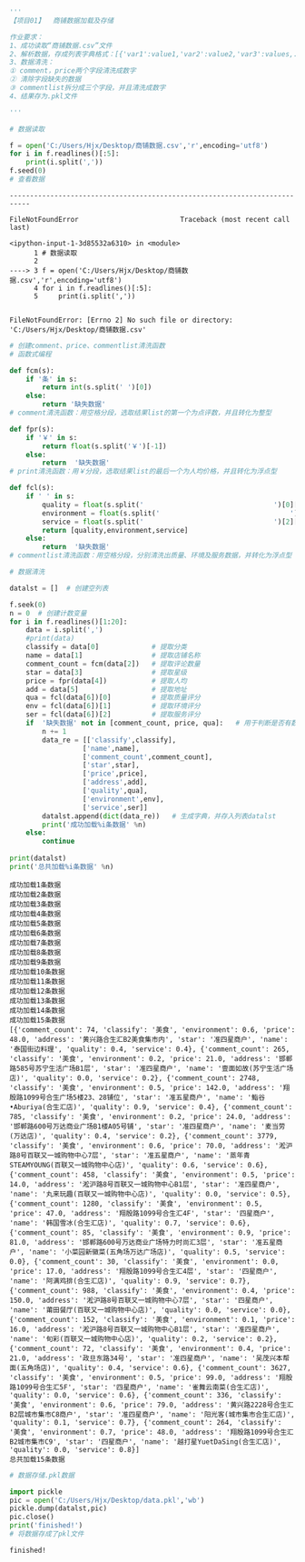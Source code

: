 

```python
'''
【项目01】  商铺数据加载及存储

作业要求：
1、成功读取“商铺数据.csv”文件
2、解析数据，存成列表字典格式：[{'var1':value1,'var2':value2,'var3':values,...},...,{}]
3、数据清洗：
① comment，price两个字段清洗成数字
② 清除字段缺失的数据
③ commentlist拆分成三个字段，并且清洗成数字
4、结果存为.pkl文件

'''
```


```python
# 数据读取

f = open('C:/Users/Hjx/Desktop/商铺数据.csv','r',encoding='utf8')
for i in f.readlines()[:5]:
    print(i.split(',')) 
f.seed(0)
# 查看数据
```


    ---------------------------------------------------------------------------

    FileNotFoundError                         Traceback (most recent call last)

    <ipython-input-1-3d85532a6310> in <module>
          1 # 数据读取
          2 
    ----> 3 f = open('C:/Users/Hjx/Desktop/商铺数据.csv','r',encoding='utf8')
          4 for i in f.readlines()[:5]:
          5     print(i.split(','))
    

    FileNotFoundError: [Errno 2] No such file or directory: 'C:/Users/Hjx/Desktop/商铺数据.csv'



```python
# 创建comment、price、commentlist清洗函数
# 函数式编程

def fcm(s):
    if '条' in s:
        return int(s.split(' ')[0])
    else:
        return '缺失数据'
# comment清洗函数：用空格分段，选取结果list的第一个为点评数，并且转化为整型

def fpr(s):
    if '￥' in s:
        return float(s.split('￥')[-1])
    else:
        return  '缺失数据'
# print清洗函数：用￥分段，选取结果list的最后一个为人均价格，并且转化为浮点型

def fcl(s):
    if ' ' in s:
        quality = float(s.split('                                ')[0][2:])
        environment = float(s.split('                                ')[1][2:])
        service = float(s.split('                                ')[2][2:-1])
        return [quality,environment,service]
    else:
        return  '缺失数据'
# commentlist清洗函数：用空格分段，分别清洗出质量、环境及服务数据，并转化为浮点型
```


```python
# 数据清洗

datalst = []  # 创建空列表

f.seek(0)
n = 0  # 创建计数变量
for i in f.readlines()[1:20]:
    data = i.split(',')
    #print(data)
    classify = data[0]             # 提取分类
    name = data[1]                 # 提取店铺名称
    comment_count = fcm(data[2])   # 提取评论数量
    star = data[3]                 # 提取星级
    price = fpr(data[4])           # 提取人均
    add = data[5]                  # 提取地址
    qua = fcl(data[6])[0]          # 提取质量评分
    env = fcl(data[6])[1]          # 提取环境评分
    ser = fcl(data[6])[2]          # 提取服务评分
    if  '缺失数据' not in [comment_count, price, qua]:   # 用于判断是否有数据缺失
        n += 1
        data_re = [['classify',classify],
                  ['name',name],
                  ['comment_count',comment_count],
                  ['star',star],
                  ['price',price],
                  ['address',add],
                  ['quality',qua],
                  ['environment',env],
                  ['service',ser]]
        datalst.append(dict(data_re))   # 生成字典，并存入列表datalst
        print('成功加载%i条数据' %n)
    else:
        continue
    
print(datalst) 
print('总共加载%i条数据' %n)
```

    成功加载1条数据
    成功加载2条数据
    成功加载3条数据
    成功加载4条数据
    成功加载5条数据
    成功加载6条数据
    成功加载7条数据
    成功加载8条数据
    成功加载9条数据
    成功加载10条数据
    成功加载11条数据
    成功加载12条数据
    成功加载13条数据
    成功加载14条数据
    成功加载15条数据
    [{'comment_count': 74, 'classify': '美食', 'environment': 0.6, 'price': 48.0, 'address': '黄兴路合生汇B2美食集市内', 'star': '准四星商户', 'name': '泰国街边料理', 'quality': 0.4, 'service': 0.4}, {'comment_count': 265, 'classify': '美食', 'environment': 0.2, 'price': 21.0, 'address': '邯郸路585号苏宁生活广场B1层', 'star': '准四星商户', 'name': '壹面如故(苏宁生活广场店)', 'quality': 0.0, 'service': 0.2}, {'comment_count': 2748, 'classify': '美食', 'environment': 0.5, 'price': 142.0, 'address': '翔殷路1099号合生广场5楼23、28铺位', 'star': '准五星商户', 'name': '鮨谷•Aburiya(合生汇店)', 'quality': 0.9, 'service': 0.4}, {'comment_count': 785, 'classify': '美食', 'environment': 0.2, 'price': 24.0, 'address': '邯郸路600号万达商业广场B1楼A05号铺', 'star': '准四星商户', 'name': '麦当劳(万达店)', 'quality': 0.4, 'service': 0.2}, {'comment_count': 3779, 'classify': '美食', 'environment': 0.6, 'price': 70.0, 'address': '淞沪路8号百联又一城购物中心7层', 'star': '准五星商户', 'name': '蒸年青STEAMYOUNG(百联又一城购物中心店)', 'quality': 0.6, 'service': 0.6}, {'comment_count': 458, 'classify': '美食', 'environment': 0.5, 'price': 14.0, 'address': '淞沪路8号百联又一城购物中心B1层', 'star': '准四星商户', 'name': '丸来玩趣(百联又一城购物中心店)', 'quality': 0.0, 'service': 0.5}, {'comment_count': 1280, 'classify': '美食', 'environment': 0.5, 'price': 47.0, 'address': '翔殷路1099号合生汇4F', 'star': '四星商户', 'name': '韩国雪冰(合生汇店)', 'quality': 0.7, 'service': 0.6}, {'comment_count': 85, 'classify': '美食', 'environment': 0.9, 'price': 81.0, 'address': '邯郸路600号万达商业广场特力时尚汇3层', 'star': '准五星商户', 'name': '小菜园新徽菜(五角场万达广场店)', 'quality': 0.5, 'service': 0.0}, {'comment_count': 30, 'classify': '美食', 'environment': 0.0, 'price': 17.0, 'address': '翔殷路1099号合生汇4层', 'star': '四星商户', 'name': '阿满鸡排(合生汇店)', 'quality': 0.9, 'service': 0.7}, {'comment_count': 988, 'classify': '美食', 'environment': 0.4, 'price': 150.0, 'address': '淞沪路8号百联又一城购物中心7层', 'star': '四星商户', 'name': '莆田餐厅(百联又一城购物中心店)', 'quality': 0.0, 'service': 0.0}, {'comment_count': 152, 'classify': '美食', 'environment': 0.1, 'price': 16.0, 'address': '淞沪路8号百联又一城购物中心B1层', 'star': '准四星商户', 'name': '旬彩(百联又一城购物中心店)', 'quality': 0.2, 'service': 0.2}, {'comment_count': 72, 'classify': '美食', 'environment': 0.4, 'price': 21.0, 'address': '政旦东路34号', 'star': '准四星商户', 'name': '吴茂兴本帮面(五角场店)', 'quality': 0.4, 'service': 0.6}, {'comment_count': 3627, 'classify': '美食', 'environment': 0.5, 'price': 99.0, 'address': '翔殷路1099号合生汇5F', 'star': '四星商户', 'name': '雀舞云南菜(合生汇店)', 'quality': 0.0, 'service': 0.6}, {'comment_count': 336, 'classify': '美食', 'environment': 0.6, 'price': 79.0, 'address': '黄兴路2228号合生汇B2层城市集市C8商户', 'star': '准四星商户', 'name': '阳光客(城市集市合生汇店)', 'quality': 0.1, 'service': 0.7}, {'comment_count': 264, 'classify': '美食', 'environment': 0.7, 'price': 48.0, 'address': '翔殷路1099号合生汇B2城市集市C9', 'star': '四星商户', 'name': '越打星YuetDaSing(合生汇店)', 'quality': 0.0, 'service': 0.8}]
    总共加载15条数据
    


```python
# 数据存储.pkl数据

import pickle
pic = open('C:/Users/Hjx/Desktop/data.pkl','wb')
pickle.dump(datalst,pic)
pic.close()
print('finished!')
# 将数据存成了pkl文件
```

    finished!
    
